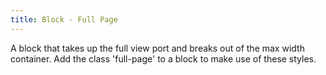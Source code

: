 ```yaml
---
title: Block - Full Page
---
```

A block that takes up the full view port and breaks out of the max width container. Add the class 'full-page' to a block to make use of these styles.
